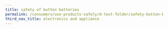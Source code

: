 ```yaml
---
title: safety of button batteries
permalink: /consumers/use-products-safely/d-test-folder/safety-button-batteries
third_nav_title: electronics and appliance
---
```


